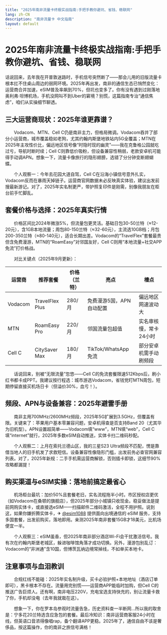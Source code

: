 ```yaml
---
title: "2025年南非流量卡终极实战指南:手把手教你避坑、省钱、稳联网"
lang: zh-CN
description: "南非流量卡 中文指南"
layout: default
---
```

# 2025年南非流量卡终极实战指南:手把手教你避坑、省钱、稳联网

话说回来，去年我在开普敦迷路时，手机信号突然断了——那会儿用的旧版流量卡根本扛不住桌山周边的弱网环境。2025年再出发，南非的通信生态已悄然变化：运营商合并加速，eSIM普及率飙到70%，但坑也变多了。你有没有遇到过刚落地奥利弗·坦博机场，手机没网叫不到Uber的窘境？别慌，这篇指南专治“通信焦虑”，咱们从实操细节聊透。

## 三大运营商现状：2025年谁更靠谱？

　　Vodacom、MTN、Cell C仍是南非主力，但格局微调。Vodacom吞并了部分小运营商，城市覆盖稳如老狗，尤其约翰内斯堡地铁站内5G全覆盖；MTN在2025年主攻性价比，偏远地区信号像“时隐时现的幽灵”——我在克鲁格公园就吃过亏，导航时断时续；Cell C则靠低价吸粉，但设备兼容性稍弱，老款安卓机可能得手动调APN。想象一下，流量卡像旅行的隐形翅膀，选错了分分钟变断翅蝴蝶。

　　个人观察一：今年去花园大道自驾，Cell C在沿海小镇信号意外扎实，Vodacom反而在暴雨天掉链子。运营商官网数据未必反映真实体验，建议出发前搜最新游记。对了，2025年实名制更严，带护照复印件是刚需，别像我朋友在柜台前手忙脚乱。

## 套餐价格与选择：2025年真实行情

　　价格区间比2024年微涨5%，但流量包更灵活。基础日包30-50兰特（≈12-20元），含1GB本地流量；周包80-150兰特（≈32-60元），主流选10GB档；月包200-350兰特（≈80-140元），适合长期出差。Vodacom的“TravelFlex”套餐最贵但含免费漫游，MTN的“RoamEasy”对邻国友好，Cell C则用“本地流量+社交APP免流”打价格战。

　　对比关键点（2025年9月更新）：

| 运营商 | 推荐套餐       | 价格（兰特） | 亮点                  | 槽点                     |
|--------|----------------|--------------|-----------------------|--------------------------|
| Vodacom| TravelFlex Plus| 280/月       | 免费漫游5国，APN自动配置 | 偏远地区网速波动大       |
| MTN    | RoamEasy Pro   | 220/月       | 邻国流量包超值        | 实名审核慢，常卡24小时   |
| Cell C | CitySaver Max  | 180/月       | TikTok/WhatsApp免流   | 部分安卓机需手动刷频段   |

　　话说回来，别被“无限流量”忽悠——Cell C的免流套餐限速512Kbps后，刷小红书都卡成PPT。我建议按行程选：城市游选Vodacom，省钱党盯MTN周包，短期停留直接买机场日卡（但溢价30%，血亏！）。

## 频段、APN与设备兼容：2025年避雷手册

　　南非主用700MHz/2600MHz频段，2025年5G扩展到3.5GHz，但覆盖有限。关键来了：苹果用户基本零兼容问题，安卓机得查是否支持Band 20（尤其华为旧机型）。APN设置超简单——Vodacom填“www”，MTN填“web”，Cell C填“internet”就行，2025年多数eSIM自动推送，实体卡扫二维码秒配。

　　个人观察二：上月在索托兰德山区，我的三星S23 Ultra频段不匹配，愣是靠借当地人的旧手机发了求救短信。设备兼容性像隐形门槛，出发前务必查官网兼容列表。对了，2025年新规：二手手机需运营商解锁，否则插卡即锁，这细节90%攻略都漏提！

## 购买渠道与eSIM实操：落地前搞定最省心

　　机场柜台最坑：加价50%且套餐老旧，实名流程拖半小时。市区授权店更优（如Vodacom在桑顿的旗舰店），但2025年部分小城镇只收现金。稳妥做法是提前网购实体卡，或直接选eSIM——扫描邮件二维码激活，全程不用护照。说到这，如果你嫌折腾实体卡，✈ [@esim1088](https://t.me/s/esim1088) 提供面向出境通信的 eSIM 服务，支持多国套餐，出发前购买，落地即用。亲测2025年南非套餐15GB才18美元，比机场便宜一半。

　　个人观察三：eSIM虽香，但2025年南非部分酒店Wi-Fi会干扰激活信号。我有次在约翰内斯堡老城区，躲进咖啡馆角落才成功切换。另外，漫游包别乱订：Vodacom的“非洲通”含10国，但博茨瓦纳边境常掉线，不如单买本地卡。

## 注意事项与血泪教训

　　合规红线不能碰：2025年实名制升级，买卡必验护照+本地地址（酒店订单即可），黑卡根本不存在。流量用完别慌——运营商APP能临时加购，但Cell C的推送广告巨烦人。还有啊，南非电压220V，充电宝选支持快充的，别让流量卡救了你，手机却没电（去年我就栽在这）。

　　想象一下，你在罗本岛参观时流量告急，历史资料查一半断网...所以我的取舍是：宁多花20兰特选含应急包的套餐。最后冷知识：南非运营商客服24小时在线，但英语口音浓得像唱rap，备个翻译APP更稳。2025年了，通信自由不该是奢侈品，按这篇操作，你的南非之旅信号满格！